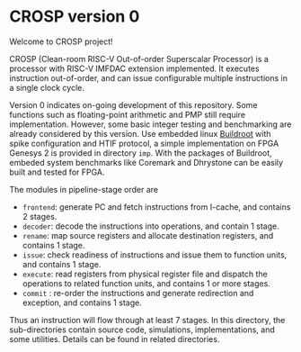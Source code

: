 # CROSP version 0

Welcome to CROSP project!

CROSP (Clean-room RISC-V Out-of-order Superscalar Processor) is
a processor with RISC-V IMFDAC extension implemented. It
executes instruction out-of-order, and can issue configurable
multiple instructions in a single clock cycle.

Version 0 indicates on-going development of this repository.
Some functions such as floating-point arithmetic and PMP still
require implementation. However, some basic integer testing and
benchmarking are already considered by this version. Use
embedded linux [Buildroot](https://buildroot.org/) with spike
configuration and HTIF protocol, a simple implementation on
FPGA Genesys 2 is provided in directory `imp`. With the
packages of Buildroot, embeded system benchmarks like Coremark
and Dhrystone can be easily built and tested for FPGA.

The modules in pipeline-stage order are

- `frontend`: generate PC and fetch instructions from I-cache,
              and contains 2 stages.
- `decoder`: decode the instructions into operations, and
             contain 1 stage.
- `rename`: map source registers and allocate destination
            registers, and contains 1 stage.
- `issue`: check readiness of instructions and issue them to
           function units, and contains 1 stage.
- `execute`: read registers from physical register file and
             dispatch the operations to related function units,
             and contains 1 or more stages.
- `commit` : re-order the instructions and generate redirection
             and exception, and contains 1 stage.

Thus an instruction will flow through at least 7 stages. In
this directory, the sub-directories contain source code,
simulations, implementations, and some utilities. Details can
be found in related directories.
